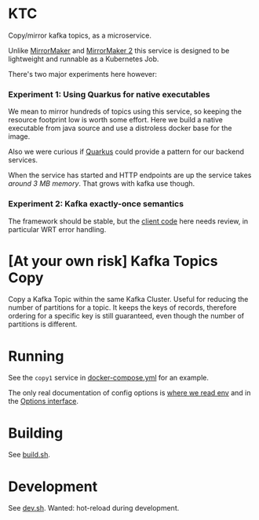 # KTC

Copy/mirror kafka topics, as a microservice.

Unlike [MirrorMaker](https://cwiki.apache.org/confluence/pages/viewpage.action?pageId=27846330)
and [MirrorMaker 2](https://cwiki.apache.org/confluence/display/KAFKA/KIP-382%3A+MirrorMaker+2.0)
this service is designed to be lightweight and runnable as a Kubernetes Job.

There's two major experiments here however:

### Experiment 1: Using Quarkus for native executables

We mean to mirror hundreds of topics using this service,
so keeping the resource footprint low is worth some effort.
Here we build a native executable from java source and use a distroless docker base for the image.

Also we were curious if [Quarkus](https://quarkus.io/) could provide a pattern for our backend services.

When the service has started and HTTP endpoints are up the service takes *around 3 MB memory*.
That grows with kafka use though.

### Experiment 2: Kafka exactly-once semantics

The framework should be stable, but the [client code](src/main/java/se/yolean/kafka/topicscopy/tasks/CopyByPoll.java) here needs review, in particular WRT error handling.

# [At your own risk] Kafka Topics Copy

Copy a Kafka Topic within the same Kafka Cluster. Useful for reducing the number of partitions for a topic.
It keeps the keys of records, therefore ordering for a specific key is still guaranteed, even though the number of partitions is different.

# Running

See the `copy1` service in [docker-compose.yml](./build-contracts/docker-compose.yml) for an example.

The only real documentation of config options is [where we read env](src/main/java/se/yolean/kafka/topicscopy/TopicsCopyOptionsEnv.java)
and in the [Options interface](./src/main/java/se/yolean/kafka/topicscopy/TopicsCopyOptions.java).

# Building

See [build.sh](./build.sh).

# Development

See [dev.sh](./dev.sh). Wanted: hot-reload during development.
